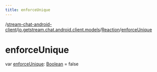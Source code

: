 ```yaml
---
title: enforceUnique
---
```

/[stream-chat-android-client](../../index.md)/[io.getstream.chat.android.client.models](../index.md)/[Reaction](index.md)/[enforceUnique](enforceUnique.md)  
  
  
  
# enforceUnique  
var [enforceUnique](enforceUnique.md): [Boolean](https://kotlinlang.org/api/latest/jvm/stdlib/kotlin/-boolean/index.html) = false
